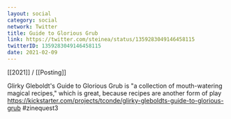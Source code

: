 ```yaml
---
layout: social
category: social
network: Twitter
title: Guide to Glorious Grub
link: https://twitter.com/steinea/status/1359283049146458115
twitterID: 1359283049146458115
date: 2021-02-09
---
```


[[2021]] / [[Posting]]

Glirky Gleboldt's Guide to Glorious Grub is "a collection of mouth-watering magical recipes," which is great, because recipes are another form of play <https://kickstarter.com/projects/tconde/glirky-gleboldts-guide-to-glorious-grub> #zinequest3
